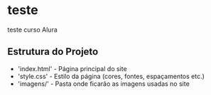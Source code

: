 # teste
teste curso Alura

## Estrutura do Projeto

- 'index.html' - Página principal do site
- 'style.css' - Estilo da página (cores, fontes, espaçamentos etc.)
- 'imagens/' - Pasta onde ficarão as imagens usadas no site
